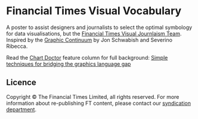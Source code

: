 # Financial Times Visual Vocabulary

A poster to assist designers and journalists to select the optimal symbology for data visualisations, but the [Financial Times Visual Journlaism Team](https://www.ft.com/visual-journalism). Inspired by the [Graphic Continuum](https://policyviz.com/2014/09/09/graphic-continuum/) by Jon Schwabish and Severino Ribecca.

Read the [Chart Doctor](http://www.ft.com/chart-doctor) feature column for full background: [Simple techniques for bridging the graphics language gap](https://www.ft.com/content/304419ec-63a3-11e6-8310-ecf0bddad227)

## Licence

Copyright &copy; The Financial Times Limited, all rights reserved. For more information about re-publishing FT content, please contact our [syndication department](http://syndication.ft.com/).
